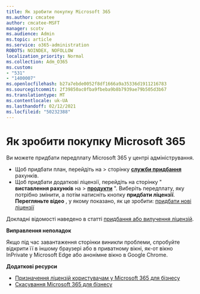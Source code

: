 ```yaml
---
title: Як зробити покупку Microsoft 365
ms.author: cmcatee
author: cmcatee-MSFT
manager: scotv
ms.audience: Admin
ms.topic: article
ms.service: o365-administration
ROBOTS: NOINDEX, NOFOLLOW
localization_priority: Normal
ms.collection: Adm_O365
ms.custom:
- "531"
- "1400007"
ms.openlocfilehash: b27a7ebde0052f8df1666a9a35336d1911216783
ms.sourcegitcommit: 2f39850ac0fba9fbeba9b8b7939ae79b505d3b67
ms.translationtype: MT
ms.contentlocale: uk-UA
ms.lasthandoff: 02/12/2021
ms.locfileid: "50232388"
---
```

# <a name="how-to-make-a-microsoft-365-purchase"></a>Як зробити покупку Microsoft 365

Ви можете придбати передплату Microsoft 365 у центрі адміністрування.
  
- Щоб придбати план, перейдіть на  \> сторінку **[служби придбання](https://go.microsoft.com/fwlink/p/?linkid=868433)** рахунків.
- Щоб придбати додаткові ліцензії, перейдіть на сторінку " **виставлення рахунків** на \> **[продукти](https://go.microsoft.com/fwlink/p/?linkid=842054)** ". Виберіть передплату, яку потрібно змінити, а потім натисніть кнопку **придбати ліцензії**. \
**Перегляньте відео** , у якому показано, як це зробити: [придбати нові ліцензії](https://go.microsoft.com/fwlink/p/?linkid=2154857)
  
Докладні відомості наведено в статті [придбання або вилучення ліцензій](https://docs.microsoft.com/microsoft-365/commerce/licenses/buy-licenses).

**Виправлення неполадок**

Якщо під час завантаження сторінки виникли проблеми, спробуйте відкрити її в іншому браузері або в приватному вікні, як-от вікно InPrivate у Microsoft Edge або анонімне вікно в Google Chrome.

**Додаткові ресурси**
  
- [Призначення ліцензій користувачам у Microsoft 365 для бізнесу](https://docs.microsoft.com/microsoft-365/admin/add-users/add-users)
- [Скасування Microsoft 365 для бізнесу](https://docs.microsoft.com/microsoft-365/commerce/subscriptions/cancel-your-subscription)